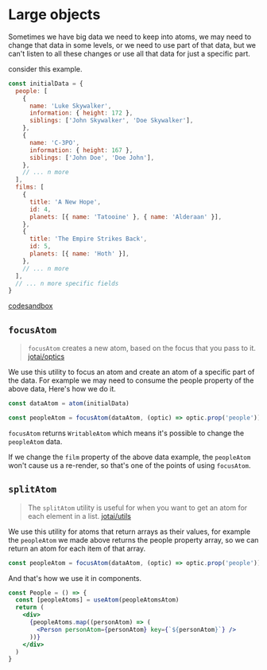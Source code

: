 # Large objects

Sometimes we have big data we need to keep into atoms, we may need to change that data in some levels, or we need to use part of that data, but we can't listen to all these changes or use all that data for just a specific part.

consider this example.

```jsx
const initialData = {
  people: [
    {
      name: 'Luke Skywalker',
      information: { height: 172 },
      siblings: ['John Skywalker', 'Doe Skywalker'],
    },
    {
      name: 'C-3PO',
      information: { height: 167 },
      siblings: ['John Doe', 'Doe John'],
    },
    // ... n more
  ],
  films: [
    {
      title: 'A New Hope',
      id: 4,
      planets: [{ name: 'Tatooine' }, { name: 'Alderaan' }],
    },
    {
      title: 'The Empire Strikes Back',
      id: 5,
      planets: [{ name: 'Hoth' }],
    },
    // ... n more
  ],
  // ... n more specific fields
}
```

[codesandbox](https://codesandbox.io/s/zealous-sun-f2qnl?file=/src/App.tsx)

## `focusAtom`

> `focusAtom` creates a new atom, based on the focus that you pass to it. [jotai/optics](https://github.com/pmndrs/jotai/blob/master/docs/api/optics.md#focusatom)

We use this utility to focus an atom and create an atom of a specific part of the data. For example we may need to consume the people property of the above data, Here's how we do it.

```jsx
const dataAtom = atom(initialData)

const peopleAtom = focusAtom(dataAtom, (optic) => optic.prop('people'))
```

`focusAtom` returns `WritableAtom` which means it's possible to change the `peopleAtom` data.

If we change the `film` property of the above data example, the `peopleAtom` won't cause us a re-render, so that's one of the points of using `focusAtom`.

## `splitAtom`

> The `splitAtom` utility is useful for when you want to get an atom for each element in a list. [jotai/utils](https://github.com/pmndrs/jotai/blob/master/docs/api/utils.md#splitatom)

We use this utility for atoms that return arrays as their values, for example the `peopleAtom` we made above returns the people property array, so we can return an atom for each item of that array.

```jsx
const peopleAtom = focusAtom(dataAtom, (optic) => optic.prop('people'))
```

And that's how we use it in components.

```jsx
const People = () => {
  const [peopleAtoms] = useAtom(peopleAtomsAtom)
  return (
    <div>
      {peopleAtoms.map((personAtom) => (
        <Person personAtom={personAtom} key={`${personAtom}`} />
      ))}
    </div>
  )
}
```
